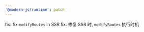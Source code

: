```yaml
---
'@modern-js/runtime': patch
---
```


fix: fix `modifyRoutes` in SSR
fix: 修复 SSR 时, `modifyRoutes` 执行时机
